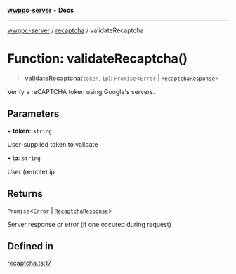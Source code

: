 [**wwppc-server**](../../README.md) • **Docs**

***

[wwppc-server](../../modules.md) / [recaptcha](../README.md) / validateRecaptcha

# Function: validateRecaptcha()

> **validateRecaptcha**(`token`, `ip`): `Promise`\<`Error` \| [`RecaptchaResponse`](../interfaces/RecaptchaResponse.md)\>

Verify a reCAPTCHA token using Google's servers.

## Parameters

• **token**: `string`

User-supplied token to validate

• **ip**: `string`

User (remote) ip

## Returns

`Promise`\<`Error` \| [`RecaptchaResponse`](../interfaces/RecaptchaResponse.md)\>

Server response or error (if one occured during request)

## Defined in

[recaptcha.ts:17](https://github.com/WWPPC/WWPPC-server/blob/ed9c7da6b6decb294863e396def82e9a8d81b105/src/recaptcha.ts#L17)

